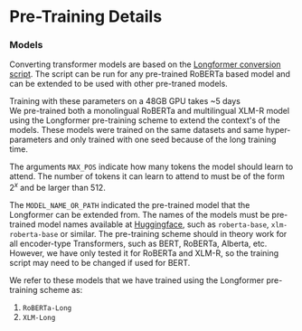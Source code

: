 # Pre-Training Details 

### Models
Converting transformer models are based on the [Longformer conversion script](https://github.com/allenai/longformer/blob/master/scripts/convert_model_to_long.ipynb). The script can be run for any pre-trained RoBERTa based model and can be extended to be used with other pre-traned models.  

Training with these parameters on a 48GB GPU takes ~5 days   
We pre-trained both a monolingual RoBERTa and multilingual XLM-R model using the Longformer pre-training scheme to extend the context's of the models. These models were trained on the same datasets and same hyper-parameters and only trained with one seed because of the long training time.   

The arguments `MAX_POS` indicate how many tokens the model should learn to attend. The number of tokens it can learn to attend to must be of the form $2^x$ and be larger than $512$.   

The `MODEL_NAME_OR_PATH` indicated the pre-trained model that the Longformer can be extended from. The names of the models must be pre-trained model names available at [Huggingface](https://huggingface.co/models), such as `roberta-base`, `xlm-roberta-base` or similar. The pre-training scheme should in theory work for all encoder-type Transformers, such as BERT, RoBERTa, Alberta, etc. However, we have only tested it for RoBERTa and XLM-R, so the training script may need to be changed if used for BERT.   

We refer to these models that we have trained using the Longformer pre-training scheme as:   

1. `RoBERTa-Long`   
2. `XLM-Long`   
   



